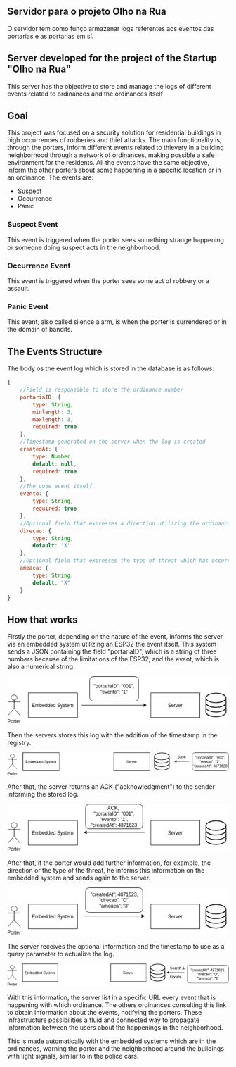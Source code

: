 ## Servidor para o projeto Olho na Rua
O servidor tem como funço armazenar logs referentes aos eventos das portarias e as portarias em sí.

## Server developed for the project of the Startup "Olho na Rua"
This server has the objective to store and manage the logs of different events related to ordinances and the ordinances itself
 
## Goal
This project was focused on a security solution for residential buildings in high occurrences of robberies and thief attacks. The main functionality is, through the porters, inform different events related to thievery in a building neighborhood through a network of ordinances, making possible a safe environment for the residents.
All the events have the same objective, inform the other porters about some happening in a specific location or in an ordinance.
The events are: 
+ Suspect
+ Occurrence
+ Panic

### Suspect Event
This event is triggered when the porter sees something strange happening or someone doing suspect acts in the neighborhood.

### Occurrence Event
This event is triggered when the porter sees some act of robbery or a assault.

### Panic Event
This event, also called silence alarm, is when the porter is surrendered or in the domain of bandits.

## The Events Structure
The body os the event log which is stored in the database is as follows:
```javascript
{
    //Field is responsible to store the ordinance number
 	portariaID: {
		type: String,
		minlength: 3,
		maxlength: 3,
		required: true
    },
    //Timestamp generated on the server when the log is created
	createdAt: {
		type: Number,
		default: null,
		required: true
    },
    //The code event itself
	evento: { 
		type: String,
		required: true
    },
    //Optional field that expresses a direction utilizing the ordinance as referential
	direcao: {
		type: String,
		default: 'X'
    },
    //Optional field that expresses the type of threat which has occurred
	ameaca: {
		type: String,
		default: "X"
	}
}
```

## How that works
Firstly the porter, depending on the nature of the event, informs the server via an embedded system utilizing an ESP32 the event itself. This system sends a JSON containing the field "portariaID", which is a string of three numbers because of the limitations of the ESP32, and the event, which is also a numerical string.

![alt text](https://github.com/EduardoModel/ServerESP/blob/master/images/firstFlowchart.png "First Flowchart")

Then the servers stores this log with the addition of the timestamp in the registry.

![alt text](https://github.com/EduardoModel/ServerESP/blob/master/images/secondFlowchart.png "Second Flowchart")

After that, the server returns an ACK ("acknowledgment") to the sender informing the stored log.

![alt text](https://github.com/EduardoModel/ServerESP/blob/master/images/thirdFlowchart.png "Third Flowchart")

After that, if the porter would add further information, for example, the direction or the type of the threat, he informs this information on the embedded system and sends again to the server.

![alt text](https://github.com/EduardoModel/ServerESP/blob/master/images/fourthFlowchart.png "Fourth Flowchart")

The server receives the optional information and the timestamp to use as a query parameter to actualize the log.

![alt text](https://github.com/EduardoModel/ServerESP/blob/master/images/fifthFlowchart.png "Fifth Flowchart")

With this information, the server list in a specific URL every event that is happening with which ordinance. The others ordinances consulting this link to obtain information about the events, notifying the porters. These infrastructure possibilities a fluid and connected way to propagate information between the users about the happenings in the neighborhood.

This is made automatically with the embedded systems which are in the ordinances, warning the porter and the neighborhood around the buildings with light signals, similar to in the police cars.